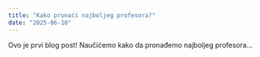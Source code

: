 ```yaml
---
title: "Kako pronaći najboljeg profesora?"
date: "2025-06-10"
---
```


Ovo je prvi blog post! Naučićemo kako da pronađemo najboljeg profesora...
